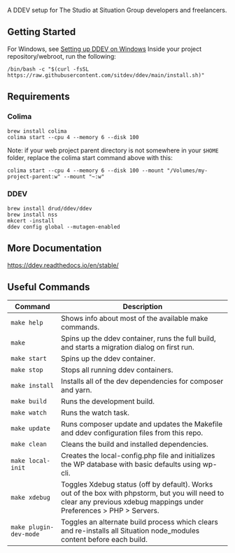 A DDEV setup for The Studio at Situation Group developers and freelancers.

## Getting Started

For Windows, see [Setting up DDEV on Windows](docs/windows-setup.md)
Inside your project repository/webroot, run the following:

```shell
/bin/bash -c "$(curl -fsSL https://raw.githubusercontent.com/sitdev/ddev/main/install.sh)"
```

## Requirements

### Colima
```shell
brew install colima
colima start --cpu 4 --memory 6 --disk 100
```

Note: if your web project parent directory is not somewhere in your `$HOME` folder, replace the colima start command above with this:
```shell
colima start --cpu 4 --memory 6 --disk 100 --mount "/Volumes/my-project-parent:w" --mount "~:w"
```

### DDEV
```shell
brew install drud/ddev/ddev
brew install nss
mkcert -install
ddev config global --mutagen-enabled
```

## More Documentation
https://ddev.readthedocs.io/en/stable/

## Useful Commands

| Command                | Description                                                                                                                                                            |
|------------------------|------------------------------------------------------------------------------------------------------------------------------------------------------------------------|
| `make help `           | Shows info about most of the available make commands.                                                                                                                  |
| `make`                 | Spins up the ddev container, runs the full build, and starts a migration dialog on first run.                                                                          |
| `make start`           | Spins up the ddev container.                                                                                                                                           |
| `make stop`            | Stops all running ddev containers.                                                                                                                                     |
| `make install`         | Installs all of the dev dependencies for composer and yarn.                                                                                                            |
| `make build`           | Runs the development build.                                                                                                                                            |
| `make watch`           | Runs the watch task.                                                                                                                                                   |
| `make update`          | Runs composer update and updates the Makefile and ddev configuration files from this repo.                                                                             |
| `make clean`           | Cleans the build and installed dependencies.                                                                                                                           |
| `make local-init`      | Creates the local-config.php file and initializes the WP database with basic defaults using wp-cli.                                                                    |
| `make xdebug`          | Toggles Xdebug status (off by default). Works out of the box with phpstorm, but you will need to clear any previous xdebug mappings under Preferences > PHP > Servers. |
| `make plugin-dev-mode` | Toggles an alternate build process which clears and re-installs all Situation node_modules content before each build.                                                  |

